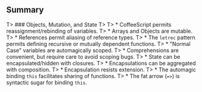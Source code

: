 
## Summary

T> ### Objects, Mutation, and State
T>
T> * CoffeeScript permits reassignment/rebinding of variables.
T> * Arrays and Objects are mutable.
T> * References permit aliasing of reference types.
T> * The `letrec` pattern permits defining recursive or mutually dependent functions.
T> * "Normal Case" variables are automagically scoped.
T> * Comprehensions are convenient, but require care to avoid scoping bugs.
T> * State can be encapsulated/hidden with closures.
T> * Encapsulations can be aggregated with composition.
T> * Encapsulation resists extension.
T> * The automagic binding `this` facilitates sharing of functions.
T> * The fat arrow (`=>`) is syntactic sugar for binding `this`.